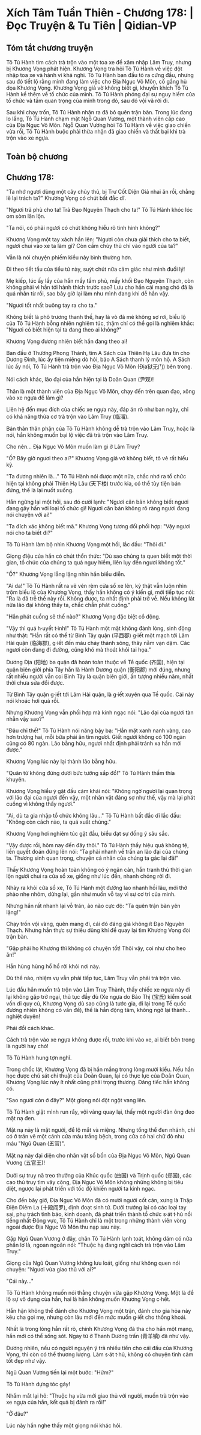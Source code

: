 # Xích Tâm Tuần Thiên - Chương 178: | Đọc Truyện & Tu Tiên | Qidian-VP



## Tóm tắt chương truyện

Tô Tú Hành tìm cách trà trộn vào một toa xe để xâm nhập Lâm Truy, nhưng bị Khương Vọng phát hiện. Khương Vọng tra hỏi Tô Tú Hành về việc đột nhập toa xe và hành vi khả nghi. Tô Tú Hành ban đầu tỏ ra cứng đầu, nhưng sau đó tiết lộ rằng mình đang làm việc cho Địa Ngục Vô Môn, cố gắng hù dọa Khương Vọng. Khương Vọng giả vờ không biết gì, khuyến khích Tô Tú Hành kể thêm về tổ chức của mình. Tô Tú Hành phóng đại sự nguy hiểm của tổ chức và tầm quan trọng của mình trong đó, sau đó vội vã rời đi.

Sau khi chạy trốn, Tô Tú Hành nhận ra đã bỏ quên trận bàn. Trong lúc đang lo lắng, Tô Tú Hành chạm mặt Ngỗ Quan Vương, một thành viên cấp cao của Địa Ngục Vô Môn. Ngỗ Quan Vương hỏi Tô Tú Hành về việc giao chiến vừa rồi, Tô Tú Hành buộc phải thừa nhận đã giao chiến và thất bại khi trà trộn vào xe ngựa.


## Toàn bộ chương

## Chương 178:

"Ta nhớ ngươi dùng một cây chủy thủ, bị Trư Cốt Diện Giả nhai ăn rồi, chẳng lẽ lại trách ta?" Khương Vọng có chút bất đắc dĩ.

"Ngươi trả phù cho ta! Trả Đạo Nguyên Thạch cho ta!" Tô Tú Hành khóc lóc om sòm lăn lộn.

"Ta nói, có phải ngươi có chút không hiểu rõ tình hình không?"

Khương Vọng một tay xách hắn lên: "Ngươi còn chưa giải thích cho ta biết, ngươi chui vào xe ta làm gì? Còn cầm chủy thủ chỉ vào người của ta?"

Vẫn là nói chuyện phiếm kiểu này bình thường hơn.

Đi theo tiết tấu của tiểu tử này, suýt chút nữa cảm giác như mình đuối lý!

Mẹ kiếp, lúc ấy lấy của hắn mấy tấm phù, mấy khối Đạo Nguyên Thạch, còn không phải vì hắn tới hành thích trước sao? Lưu cho hắn cái mạng chó đã là quá nhân từ rồi, sao bây giờ lại làm như mình đang khi dễ hắn vậy.

"Ngươi tốt nhất buông tay ra cho ta."

Không biết là phô trương thanh thế, hay là vò đã mẻ không sợ rơi, biểu lộ của Tô Tú Hành bỗng nhiên nghiêm túc, thậm chí có thể gọi là nghiêm khắc: "Ngươi có biết hiện tại ta đang theo ai không?"

Khương Vọng đương nhiên biết hắn đang theo ai!

Ban đầu ở Thương Phong Thành, tìm A Sách của Thiên Hạ Lâu đưa tin cho Dương Đình, lúc ấy tiện miệng dò hỏi, bảo A Sách thanh lý môn hộ. A Sách lúc ấy nói, Tô Tú Hành trà trộn vào Địa Ngục Vô Môn (Địa狱无门) bên trong.

Nói cách khác, lão đại của hắn hiện tại là Doãn Quan (尹观)!

Thân là một thành viên của Địa Ngục Vô Môn, chạy đến trên quan đạo, xông vào xe ngựa để làm gì?

Liên hệ đến mục đích của chiếc xe ngựa này, đáp án rõ như ban ngày, chỉ có khả năng thừa cơ trà trộn vào Lâm Truy (临淄).

Bản thân thân phận của Tô Tú Hành không dễ trà trộn vào Lâm Truy, hoặc là nói, hắn không muốn bại lộ việc đã trà trộn vào Lâm Truy.

Cho nên... Địa Ngục Vô Môn muốn làm gì ở Lâm Truy?

"Ồ? Bây giờ ngươi theo ai?" Khương Vọng giả vờ không biết, tỏ vẻ rất hiếu kỳ.

"Ta đương nhiên là..." Tô Tú Hành nói được một nửa, chắc nhớ ra tổ chức hiện tại không phải Thiên Hạ Lâu (天下楼) trước kia, có thể tùy tiện bán đứng, thế là lại nuốt xuống.

Hắn ngừng lại một hồi, sau đó cười lạnh: "Ngươi căn bản không biết ngươi đang gây hấn với loại tổ chức gì! Ngươi căn bản không rõ ràng ngươi đang nói chuyện với ai!"

"Ta đích xác không biết mà." Khương Vọng tương đối phối hợp: "Vậy ngươi nói cho ta biết đi?"

Tô Tú Hành làm bộ nhìn Khương Vọng một hồi, lắc đầu: "Thôi đi."

Giọng điệu của hắn có chút thổn thức: "Dù sao chúng ta quen biết một thời gian, tổ chức của chúng ta quá nguy hiểm, liên lụy đến ngươi không tốt."

"Ồ?" Khương Vọng lẳng lặng nhìn hắn biểu diễn.

"Ai da!" Tô Tú Hành rất ra vẻ vén rèm cửa sổ xe lên, kỳ thật vẫn luôn nhìn trộm biểu lộ của Khương Vọng, thấy hắn không có ý kiến gì, mới tiếp tục nói: "Ra là đã trễ thế này rồi. Không được, ta nhất định phải trở về. Nếu không lát nữa lão đại không thấy ta, chắc chắn phát cuồng."

"Hắn phát cuồng sẽ thế nào?" Khương Vọng đặc biệt cổ động.

"Vậy thì quá h·uyết t·inh!" Tô Tú Hành một mặt không đành lòng, sinh động như thật: "Hắn rất có thể từ Bình Tây quận (平西郡) g·iết một mạch tới Lâm Hải quận (临海郡), g·iết đến máu chảy thành sông, thây nằm vạn dặm. Các ngươi còn đang đi đường, cũng khó mà thoát khỏi tai họa."

Dương Địa (阳地) ba quận đã hoàn toàn thuộc về Tề quốc (齐国), hiện tại quận biên giới phía Tây hẳn là Hành Dương quận (衡阳郡) mới đúng, nhưng rất nhiều người vẫn coi Bình Tây là quận biên giới, ấn tượng nhiều năm, nhất thời chưa sửa đổi được.

Từ Bình Tây quận g·iết tới Lâm Hải quận, là g·iết xuyên qua Tề quốc. Cái này nói khoác hơi quá rồi.

Nhưng Khương Vọng vẫn phối hợp mà kinh ngạc nói: "Lão đại của ngươi tàn nhẫn vậy sao?"

"Đâu chỉ thế!" Tô Tú Hành nói năng bậy bạ: "Hắn mặt xanh nanh vàng, cao hơn trượng hai, mỗi bữa phải ăn tim người. Giết người không có 100 ngàn cũng có 80 ngàn. Lão bằng hữu, ngươi nhất định phải tránh xa hắn mới được."

Khương Vọng lúc này lại thành lão bằng hữu.

"Quân tử không đứng dưới bức tường sắp đổ!" Tô Tú Hành thấm thía khuyên.

Khương Vọng hiểu ý gật đầu cảm khái nói: "Không ngờ ngươi lại quan trọng với lão đại của ngươi đến vậy, một nhân vật đáng sợ như thế, vậy mà lại phát cuồng vì không thấy ngươi."

"Ai, dù ta gia nhập tổ chức không lâu..." Tô Tú Hành bất đắc dĩ lắc đầu: "Không còn cách nào, ta quá xuất chúng."

Khương Vọng hơi nghiêm túc gật đầu, biểu đạt sự đồng ý sâu sắc.

"Vậy được rồi, hôm nay đến đây thôi." Tô Tú Hành thấy hiệu quả không tệ, liền quyết đoán đứng lên nói: "Ta phải nhanh về trấn an lão đại của chúng ta. Thương sinh quan trọng, chuyện cá nhân của chúng ta gác lại đã!"

Thấy Khương Vọng hoàn toàn không có ý ngăn cản, hắn tranh thủ thời gian lộn người chui ra cửa sổ xe, giống như lúc đến, nhanh chóng rời đi.

Nhảy ra khỏi cửa sổ xe, Tô Tú Hành một đường lao nhanh hồi lâu, mới thở phào nhẹ nhõm, dừng lại, gần như muốn vỗ tay vì sự cơ trí của mình.

Nhưng hắn rất nhanh lại vỗ trán, ảo não cực độ: "Ta quên trận bàn yên lặng!"

Chạy trốn vội vàng, quên mang đi, cái đó đáng giá không ít Đạo Nguyên Thạch. Nhưng hắn thực sự thiếu dũng khí để quay lại tìm Khương Vọng đòi trận bàn.

"Gặp phải họ Khương thì không có chuyện tốt! Thôi vậy, coi như cho heo ăn!"

Hắn hùng hùng hổ hổ rời khỏi nơi này.

Dù thế nào, nhiệm vụ vẫn phải tiếp tục, Lâm Truy vẫn phải trà trộn vào.

Lúc đầu hắn muốn trà trộn vào Lâm Truy Thành, thấy chiếc xe ngựa này đi lại không gặp trở ngại, thủ tục đầy đủ (Xe ngựa do Bảo Thị (宝氏) kiểm soát vốn dĩ quy củ, Khương Vọng dù sao cũng là tước gia, đi lại trong Tề quốc đương nhiên không có vấn đề), thế là hắn động tâm, không ngờ lại thành... nghiệt duyên!

Phải đổi cách khác.

Cách trà trộn vào xe ngựa không được rồi, trước khi vào xe, ai biết bên trong là người hay chó!

Tô Tú Hành hung tợn nghĩ.

Trong chốc lát, Khương Vọng đã bị hắn mắng trong lòng mười kiểu. Nếu hắn học được chú sát chi thuật của Doãn Quan, lại có thực lực của Doãn Quan, Khương Vọng lúc này ít nhất cũng phải trọng thương. Đáng tiếc hắn không có.

"Sao ngươi còn ở đây?" Một giọng nói đột ngột vang lên.

Tô Tú Hành giật mình run rẩy, vội vàng quay lại, thấy một người đàn ông đeo mặt nạ đen.

Mặt nạ này là mặt người, để lộ mắt và miệng. Nhưng tổng thể đen nhánh, chỉ có ở trán vẽ một cánh cửa màu trắng bệch, trong cửa có hai chữ đỏ như máu "Ngũ Quan (五官)".

Mặt nạ này đại diện cho nhân vật số bốn của Địa Ngục Vô Môn, Ngũ Quan Vương (五官王)!

Dưới sự truy nã treo thưởng của Khúc quốc (曲国) và Trịnh quốc (郑国), các cao thủ truy tìm vây công, Địa Ngục Vô Môn không những không bị tiêu diệt, ngược lại phát triển với tốc độ khiến người ta kinh ngạc.

Cho đến bây giờ, Địa Ngục Vô Môn đã có mười người cốt cán, xưng là Thập Điện Diêm La (十殿阎罗), định đoạt sinh tử. Dưới trướng lại có các loại tay sai, phụ trách tình báo, kinh doanh, đã phát triển thành tổ chức s·át t·hủ nổi tiếng nhất Đông vực, Tô Tú Hành chỉ là một trong những thành viên vòng ngoài được Địa Ngục Vô Môn thu nạp sau này.

Gặp Ngũ Quan Vương ở đây, chân Tô Tú Hành lạnh toát, không dám có nửa phần lơ là, ngoan ngoãn nói: "Thuộc hạ đang nghĩ cách trà trộn vào Lâm Truy."

Giọng của Ngũ Quan Vương không lưu loát, giống như không quen nói chuyện: "Ngươi vừa giao thủ với ai?"

"Cái này..."

Tô Tú Hành không muốn nói thẳng chuyện vừa gặp Khương Vọng. Một là để lộ sự vô dụng của hắn, hai là hắn không muốn Khương Vọng c·hết.

Hắn hận không thể đánh cho Khương Vọng một trận, đánh cho gia hỏa này kêu cha gọi mẹ, nhưng còn lâu mới đến mức muốn g·iết cho thống khoái.

Nhất là trong lòng hắn rất rõ, chính Khương Vọng đã tha cho hắn một mạng, hắn mới có thể sống sót. Ngay từ ở Thanh Dương trấn (青羊镇) đã như vậy.

Đương nhiên, nếu có người nguyện ý trả nhiều tiền cho cái đầu của Khương Vọng, thì còn có thể thương lượng. Làm s·át t·hủ, không có chuyện tình cảm tốt đẹp như vậy.

Ngũ Quan Vương tiến lại một bước: "Hửm?"

Tô Tú Hành dựng tóc gáy!

Nhắm mắt lại hô: "Thuộc hạ vừa mới giao thủ với người, muốn trà trộn vào xe ngựa của hắn, kết quả bị đánh ra rồi!"

"Ở đâu?"

Lúc này hắn nghe thấy một giọng nói khác hỏi.
